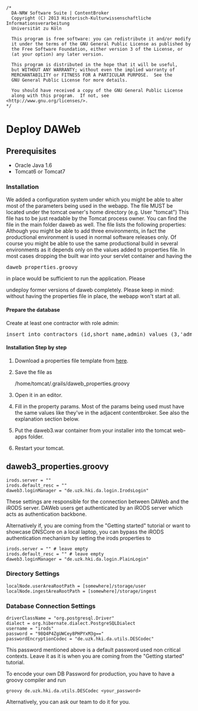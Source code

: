 	/*
	  DA-NRW Software Suite | ContentBroker
	  Copyright (C) 2013 Historisch-Kulturwissenschaftliche Informationsverarbeitung
	  Universität zu Köln
	
	  This program is free software: you can redistribute it and/or modify
	  it under the terms of the GNU General Public License as published by
	  the Free Software Foundation, either version 3 of the License, or
	  (at your option) any later version.
	
	  This program is distributed in the hope that it will be useful,
	  but WITHOUT ANY WARRANTY; without even the implied warranty of
	  MERCHANTABILITY or FITNESS FOR A PARTICULAR PURPOSE.  See the
	  GNU General Public License for more details.
	
	  You should have received a copy of the GNU General Public License
	  along with this program.  If not, see <http://www.gnu.org/licenses/>.
	*/
	
# Deploy DAWeb

## Prerequisites

* Oracle Java 1.6 
* Tomcat6 or Tomcat7 

### Installation

We added a configuration system under which you might be able to alter most of the 
parameters being used in the webapp. 
The file MUST be located under the tomcat owner's home directory (e.g. User "tomcat")
This file has to be just readable by the Tomcat process owner. 
You can find the file in the main folder daweb as well. The file lists the following properties:
Although you might be able to add three environments, in fact the productional environment 
is used in normal software releases only. Of course you might be able to use the same productional
build in several environments as it depends only on the values added to properties file. 
In most cases dropping the built war into your servlet container and having the 
<pre>daweb_properties.groovy</pre> in place would be sufficient to run the application. Please
undeploy former versions of daweb completely. Please keep in mind: without having the properties file in place, the webapp won't start 
at all. 

#### Prepare the database 

Create at least one contractor with role admin:
<pre>
insert into contractors (id,short_name,admin) values (3,'admin',1)
</pre>
 
#### Installation Step by step

1. Download a properties file template from 
[here](https://github.com/da-nrw/DNSCore/blob/master/DAWeb/daweb3_properties.groovy.dev).
1. Save the file as 

    /home/tomcat/.grails/daweb_properties.groovy

1. Open it in an editor.
1. Fill in the property params. Most of the params being used must have the same values like they've in the adjacent contentbroker. See also the explanation section below.
1. Put the daweb3.war container from your installer into the tomcat web-apps folder.
1. Restart your tomcat.

## daweb3_properties.groovy

    irods.server = ""
    irods.default_resc = ""
    daweb3.loginManager = "de.uzk.hki.da.login.IrodsLogin"

These settings are responsible for the connection between DAWeb and the
iRODS server. DAWeb users get authenticated by an iRODS server which acts
as authentication backbone.

Alternatively if, you are coming from the "Getting started" tutorial or
want to showcase DNSCore on a local laptop, you can bypass the iRODS authentication
mechanism by setting the irods properties to
    
    irods.server = "" # leave empty
    irods.default_resc = "" # leave empty
    daweb3.loginManager = "de.uzk.hki.da.login.PlainLogin"
    
### Directory Settings

    localNode.userAreaRootPath = [somewhere]/storage/user 
    localNode.ingestAreaRootPath = [somewhere]/storage/ingest

### Database Connection Settings

    driverClassName = "org.postgresql.Driver"
    dialect = org.hibernate.dialect.PostgreSQLDialect
    username = "irods"
    password = "98Q4P4ZgUWCey8PHPYxM3g=="
    passwordEncryptionCodec = "de.uzk.hki.da.utils.DESCodec"

This password mentioned above is a default password used non critical contexts. Leave it 
as it is when you are coming from the "Getting started" tutorial.

To encode your own DB Password for production, you have to have a groovy compiler and run 

    groovy de.uzk.hki.da.utils.DESCodec <your_password>
    
Alternatively, you can ask our team to do it for you.
